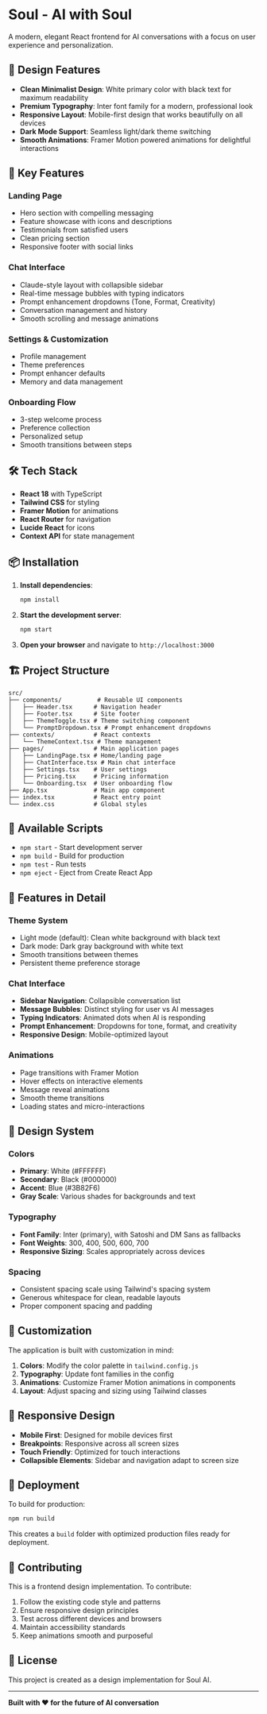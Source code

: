# Soul - AI with Soul

A modern, elegant React frontend for AI conversations with a focus on user experience and personalization.

## 🎨 Design Features

- **Clean Minimalist Design**: White primary color with black text for maximum readability
- **Premium Typography**: Inter font family for a modern, professional look
- **Responsive Layout**: Mobile-first design that works beautifully on all devices
- **Dark Mode Support**: Seamless light/dark theme switching
- **Smooth Animations**: Framer Motion powered animations for delightful interactions

## 🚀 Key Features

### Landing Page
- Hero section with compelling messaging
- Feature showcase with icons and descriptions
- Testimonials from satisfied users
- Clean pricing section
- Responsive footer with social links

### Chat Interface
- Claude-style layout with collapsible sidebar
- Real-time message bubbles with typing indicators
- Prompt enhancement dropdowns (Tone, Format, Creativity)
- Conversation management and history
- Smooth scrolling and message animations

### Settings & Customization
- Profile management
- Theme preferences
- Prompt enhancer defaults
- Memory and data management

### Onboarding Flow
- 3-step welcome process
- Preference collection
- Personalized setup
- Smooth transitions between steps

## 🛠️ Tech Stack

- **React 18** with TypeScript
- **Tailwind CSS** for styling
- **Framer Motion** for animations
- **React Router** for navigation
- **Lucide React** for icons
- **Context API** for state management

## 📦 Installation

1. **Install dependencies**:
   ```bash
   npm install
   ```

2. **Start the development server**:
   ```bash
   npm start
   ```

3. **Open your browser** and navigate to `http://localhost:3000`

## 🏗️ Project Structure

```
src/
├── components/          # Reusable UI components
│   ├── Header.tsx      # Navigation header
│   ├── Footer.tsx      # Site footer
│   ├── ThemeToggle.tsx # Theme switching component
│   └── PromptDropdown.tsx # Prompt enhancement dropdowns
├── contexts/           # React contexts
│   └── ThemeContext.tsx # Theme management
├── pages/              # Main application pages
│   ├── LandingPage.tsx # Home/landing page
│   ├── ChatInterface.tsx # Main chat interface
│   ├── Settings.tsx    # User settings
│   ├── Pricing.tsx     # Pricing information
│   └── Onboarding.tsx  # User onboarding flow
├── App.tsx             # Main app component
├── index.tsx           # React entry point
└── index.css           # Global styles
```

## 🎯 Available Scripts

- `npm start` - Start development server
- `npm build` - Build for production
- `npm test` - Run tests
- `npm eject` - Eject from Create React App

## 🌟 Features in Detail

### Theme System
- Light mode (default): Clean white background with black text
- Dark mode: Dark gray background with white text
- Smooth transitions between themes
- Persistent theme preference storage

### Chat Interface
- **Sidebar Navigation**: Collapsible conversation list
- **Message Bubbles**: Distinct styling for user vs AI messages
- **Typing Indicators**: Animated dots when AI is responding
- **Prompt Enhancement**: Dropdowns for tone, format, and creativity
- **Responsive Design**: Mobile-optimized layout

### Animations
- Page transitions with Framer Motion
- Hover effects on interactive elements
- Message reveal animations
- Smooth theme transitions
- Loading states and micro-interactions

## 🎨 Design System

### Colors
- **Primary**: White (#FFFFFF)
- **Secondary**: Black (#000000)
- **Accent**: Blue (#3B82F6)
- **Gray Scale**: Various shades for backgrounds and text

### Typography
- **Font Family**: Inter (primary), with Satoshi and DM Sans as fallbacks
- **Font Weights**: 300, 400, 500, 600, 700
- **Responsive Sizing**: Scales appropriately across devices

### Spacing
- Consistent spacing scale using Tailwind's spacing system
- Generous whitespace for clean, readable layouts
- Proper component spacing and padding

## 🔧 Customization

The application is built with customization in mind:

1. **Colors**: Modify the color palette in `tailwind.config.js`
2. **Typography**: Update font families in the config
3. **Animations**: Customize Framer Motion animations in components
4. **Layout**: Adjust spacing and sizing using Tailwind classes

## 📱 Responsive Design

- **Mobile First**: Designed for mobile devices first
- **Breakpoints**: Responsive across all screen sizes
- **Touch Friendly**: Optimized for touch interactions
- **Collapsible Elements**: Sidebar and navigation adapt to screen size

## 🚀 Deployment

To build for production:

```bash
npm run build
```

This creates a `build` folder with optimized production files ready for deployment.

## 🤝 Contributing

This is a frontend design implementation. To contribute:

1. Follow the existing code style and patterns
2. Ensure responsive design principles
3. Test across different devices and browsers
4. Maintain accessibility standards
5. Keep animations smooth and purposeful

## 📄 License

This project is created as a design implementation for Soul AI.

---

**Built with ❤️ for the future of AI conversation**